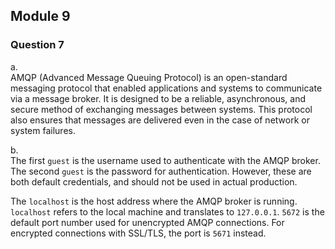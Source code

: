 ## Module 9
### Question 7
a.  
AMQP (Advanced Message Queuing Protocol) is an open-standard messaging protocol that enabled applications and systems to communicate via a message broker. It is designed to be a reliable, asynchronous, and secure method of exchanging messages between systems. This protocol also ensures that messages are delivered even in the case of network or system failures.

b.  
The first `guest` is the username used to authenticate with the AMQP broker. The second `guest` is the password for authentication. However, these are both default credentials, and should not be used in actual production.

The `localhost` is the host address where the AMQP broker is running. `localhost` refers to the local machine and translates to `127.0.0.1`. `5672` is the default port number used for unencrypted AMQP connections. For encrypted connections with SSL/TLS, the port is `5671` instead.
